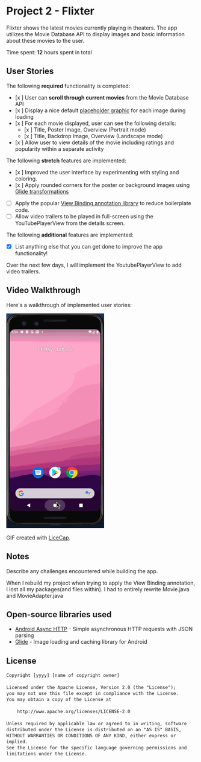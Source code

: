 # Project 2 - Flixter

Flixter shows the latest movies currently playing in theaters. The app utilizes the Movie Database API to display images and basic information about these movies to the user.

Time spent: **12** hours spent in total

## User Stories

The following **required** functionality is completed:

* [x ] User can **scroll through current movies** from the Movie Database API
* [x ] Display a nice default [placeholder graphic](https://guides.codepath.org/android/Displaying-Images-with-the-Glide-Library#advanced-usage) for each image during loading
* [x ] For each movie displayed, user can see the following details:
  * [x ] Title, Poster Image, Overview (Portrait mode)
  * [x ] Title, Backdrop Image, Overview (Landscape mode)
* [x ] Allow user to view details of the movie including ratings and popularity within a separate activity

The following **stretch** features are implemented:

* [x ] Improved the user interface by experimenting with styling and coloring.
* [x ] Apply rounded corners for the poster or background images using [Glide transformations](https://guides.codepath.org/android/Displaying-Images-with-the-Glide-Library#transformations)
* [ ] Apply the popular [View Binding annotation library](http://guides.codepath.org/android/Reducing-View-Boilerplate-with-ViewBinding) to reduce boilerplate code.
* [ ] Allow video trailers to be played in full-screen using the YouTubePlayerView from the details screen.

The following **additional** features are implemented:

* [x] List anything else that you can get done to improve the app functionality!

Over the next few days, I will implement the YoutubePlayerView to add video trailers.

## Video Walkthrough

Here's a walkthrough of implemented user stories:

<img src='flixterGif.gif' title='Video Walkthrough' width='' alt='Video Walkthrough' />

GIF created with [LiceCap](http://www.cockos.com/licecap/).

## Notes

Describe any challenges encountered while building the app.

When I rebuild my project when trying to apply the View Binding annotation, I lost all my packages(and files within). I had to entirely rewrite Movie.java and MovieAdapter.java
## Open-source libraries used

- [Android Async HTTP](https://github.com/loopj/android-async-http) - Simple asynchronous HTTP requests with JSON parsing
- [Glide](https://github.com/bumptech/glide) - Image loading and caching library for Android

## License

    Copyright [yyyy] [name of copyright owner]

    Licensed under the Apache License, Version 2.0 (the "License");
    you may not use this file except in compliance with the License.
    You may obtain a copy of the License at

        http://www.apache.org/licenses/LICENSE-2.0

    Unless required by applicable law or agreed to in writing, software
    distributed under the License is distributed on an "AS IS" BASIS,
    WITHOUT WARRANTIES OR CONDITIONS OF ANY KIND, either express or implied.
    See the License for the specific language governing permissions and
    limitations under the License.
